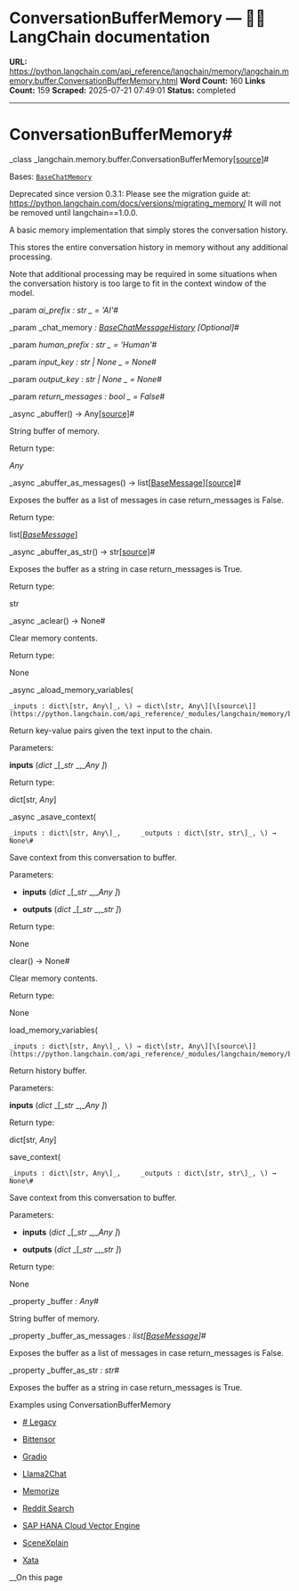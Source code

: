# ConversationBufferMemory — 🦜🔗 LangChain  documentation

**URL:** https://python.langchain.com/api_reference/langchain/memory/langchain.memory.buffer.ConversationBufferMemory.html
**Word Count:** 160
**Links Count:** 159
**Scraped:** 2025-07-21 07:49:01
**Status:** completed

---

# ConversationBufferMemory\#

_class _langchain.memory.buffer.ConversationBufferMemory[\[source\]](https://python.langchain.com/api_reference/_modules/langchain/memory/buffer.html#ConversationBufferMemory)\#     

Bases: [`BaseChatMemory`](https://python.langchain.com/api_reference/langchain/memory/langchain.memory.chat_memory.BaseChatMemory.html#langchain.memory.chat_memory.BaseChatMemory "langchain.memory.chat_memory.BaseChatMemory")

Deprecated since version 0.3.1: Please see the migration guide at: <https://python.langchain.com/docs/versions/migrating_memory/> It will not be removed until langchain==1.0.0.

A basic memory implementation that simply stores the conversation history.

This stores the entire conversation history in memory without any additional processing.

Note that additional processing may be required in some situations when the conversation history is too large to fit in the context window of the model.

_param _ai\_prefix _: str_ _ = 'AI'_\#     

_param _chat\_memory _: [BaseChatMessageHistory](https://python.langchain.com/api_reference/core/chat_history/langchain_core.chat_history.BaseChatMessageHistory.html#langchain_core.chat_history.BaseChatMessageHistory "langchain_core.chat_history.BaseChatMessageHistory")_ _\[Optional\]_\#     

_param _human\_prefix _: str_ _ = 'Human'_\#     

_param _input\_key _: str | None_ _ = None_\#     

_param _output\_key _: str | None_ _ = None_\#     

_param _return\_messages _: bool_ _ = False_\#     

_async _abuffer\(\) → Any[\[source\]](https://python.langchain.com/api_reference/_modules/langchain/memory/buffer.html#ConversationBufferMemory.abuffer)\#     

String buffer of memory.

Return type:     

_Any_

_async _abuffer\_as\_messages\(\) → list\[[BaseMessage](https://python.langchain.com/api_reference/core/messages/langchain_core.messages.base.BaseMessage.html#langchain_core.messages.base.BaseMessage "langchain_core.messages.base.BaseMessage")\][\[source\]](https://python.langchain.com/api_reference/_modules/langchain/memory/buffer.html#ConversationBufferMemory.abuffer_as_messages)\#     

Exposes the buffer as a list of messages in case return\_messages is False.

Return type:     

list\[[_BaseMessage_](https://python.langchain.com/api_reference/core/messages/langchain_core.messages.base.BaseMessage.html#langchain_core.messages.base.BaseMessage "langchain_core.messages.base.BaseMessage")\]

_async _abuffer\_as\_str\(\) → str[\[source\]](https://python.langchain.com/api_reference/_modules/langchain/memory/buffer.html#ConversationBufferMemory.abuffer_as_str)\#     

Exposes the buffer as a string in case return\_messages is True.

Return type:     

str

_async _aclear\(\) → None\#     

Clear memory contents.

Return type:     

None

_async _aload\_memory\_variables\(

    _inputs : dict\[str, Any\]_, \) → dict\[str, Any\][\[source\]](https://python.langchain.com/api_reference/_modules/langchain/memory/buffer.html#ConversationBufferMemory.aload_memory_variables)\#     

Return key-value pairs given the text input to the chain.

Parameters:     

**inputs** \(_dict_ _\[__str_ _,__Any_ _\]_\)

Return type:     

dict\[str, _Any_\]

_async _asave\_context\(

    _inputs : dict\[str, Any\]_,     _outputs : dict\[str, str\]_, \) → None\#     

Save context from this conversation to buffer.

Parameters:     

  * **inputs** \(_dict_ _\[__str_ _,__Any_ _\]_\)

  * **outputs** \(_dict_ _\[__str_ _,__str_ _\]_\)

Return type:     

None

clear\(\) → None\#     

Clear memory contents.

Return type:     

None

load\_memory\_variables\(

    _inputs : dict\[str, Any\]_, \) → dict\[str, Any\][\[source\]](https://python.langchain.com/api_reference/_modules/langchain/memory/buffer.html#ConversationBufferMemory.load_memory_variables)\#     

Return history buffer.

Parameters:     

**inputs** \(_dict_ _\[__str_ _,__Any_ _\]_\)

Return type:     

dict\[str, _Any_\]

save\_context\(

    _inputs : dict\[str, Any\]_,     _outputs : dict\[str, str\]_, \) → None\#     

Save context from this conversation to buffer.

Parameters:     

  * **inputs** \(_dict_ _\[__str_ _,__Any_ _\]_\)

  * **outputs** \(_dict_ _\[__str_ _,__str_ _\]_\)

Return type:     

None

_property _buffer _: Any_\#     

String buffer of memory.

_property _buffer\_as\_messages _: list\[[BaseMessage](https://python.langchain.com/api_reference/core/messages/langchain_core.messages.base.BaseMessage.html#langchain_core.messages.base.BaseMessage "langchain_core.messages.base.BaseMessage")\]_\#     

Exposes the buffer as a list of messages in case return\_messages is False.

_property _buffer\_as\_str _: str_\#     

Exposes the buffer as a string in case return\_messages is True.

Examples using ConversationBufferMemory

  * [\# Legacy](https://python.langchain.com/docs/versions/migrating_chains/conversation_chain/)

  * [Bittensor](https://python.langchain.com/docs/integrations/llms/bittensor/)

  * [Gradio](https://python.langchain.com/docs/integrations/tools/gradio_tools/)

  * [Llama2Chat](https://python.langchain.com/docs/integrations/chat/llama2_chat/)

  * [Memorize](https://python.langchain.com/docs/integrations/tools/memorize/)

  * [Reddit Search ](https://python.langchain.com/docs/integrations/tools/reddit_search/)

  * [SAP HANA Cloud Vector Engine](https://python.langchain.com/docs/integrations/vectorstores/sap_hanavector/)

  * [SceneXplain](https://python.langchain.com/docs/integrations/tools/sceneXplain/)

  * [Xata](https://python.langchain.com/docs/integrations/memory/xata_chat_message_history/)

__On this page